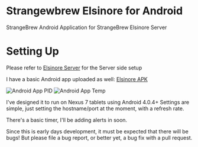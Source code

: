Strangewbrew Elsinore for Android
=================================

StrangeBrew Android Application for StrangeBrew Elsinore Server


Setting Up
==========
Please refer to [Elsinore Server](https://github.com/DougEdey/SB_Elsinore_Server) for the Server side setup

I have a basic Android app uploaded as well: [Elsinore APK](https://github.com/DougEdey/SB_Elsinore_Android/bin/Elsinore.apk)

![Android App PID](https://github.com/DougEdey/SB_Elsinore_Server/raw/master/img/PID_Elsinore.png)
![Android App Temp](https://github.com/DougEdey/SB_Elsinore_Server/raw/master/img/Temp_Elsinore.png)

I've designed it to run on Nexus 7 tablets using Android 4.0.4+ Settings are simple, just setting the hostname/port at the moment, with a refresh rate.

There's a basic timer, I'll be adding alerts in soon.

Since this is early days development, it must be expected that there will be bugs! But please file a bug report, or better yet, a bug fix with a pull request.
